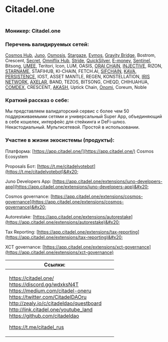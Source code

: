 # Citadel.one

<img src="../../.gitbook/assets/image (5).png" alt="" data-size="original">

### **Моникер:** Citadel.one

### **Перечень валидируемых сетей:**

[Cosmos Hub](../../cosmobook/cosmoshub.md), [Juno](../../cosmobook/juno/), [Osmosis](../../cosmobook/osmosis.md), [Stargaze](../../cosmobook/stargaze.md), [Evmos](../../cosmobook/evmos.md), [Gravity Bridge](../../cosmobook/gravity-bridge.md), Bostrom, Crescent, [Secret](../../cosmobook/secret-network.md), [Omniflix Hub](../../cosmobook/omniflix.md), [Stride](../../readme/stride.md), [QuickSilver](../../readme/quicksilver.md), [E-money](../../cosmobook/e-money.md), [Sentinel](../../cosmobook/sentinel.md), Bitsong, [UMEE](../../readme/umee.md), Teritori, Icon, LUM, OASIS, [ORAI CHAIN](../../cosmobook/oraichain.md), [INJECTIVE](../../cosmobook/injective.md), RIZON, [STARNAME](../../cosmobook/starname.md), STAFIHUB, KI-CHAIN, FETCH.AI, [SIFCHAIN](../../cosmobook/sifchain.md), [KAVA](../../cosmobook/kava-network.md), [PERSISTENCE](../../cosmobook/pstake.md), IOST, ASSET MANTLE, REGEN, KONSTELLATION, [IRIS NETWORK](../../cosmobook/irisnet.md), [AXELAR](../../cosmobook/axelar-network.md), BAND, TEZOS, BITSONG, CHEQD, CHIHUAHUA, [COMDEX](../../cosmobook/comdex.md), CRESCENT, [AKASH](../../cosmobook/akash.md), Uptick Chain, [Onomi](../../upcoming-projects/onomy.md), Coreum, Noble

### **Краткий рассказ о себе:**

Мы представляем валидаторский сервис с более чем 50 поддерживаемыми сетями и универсальный Super App, объединяющий в себе кошелек, интерфейс для стейкинга и DeFi-шлюз. Некастодиальный. Мультисетевой. Простой в использовании.

### **Участие в жизни экосистемы (продукты):**

Платформа: [https://app.citadel.one/](https://app.citadel.one/) Cosmos Ecosystem&#x20;

Proposals Бот: [https://t.me/citadelvotebot](https://t.me/citadelvotebot)&#x20;

Juno Developers App: [https://app.citadel.one/extensions/juno-developers-app](https://app.citadel.one/extensions/juno-developers-app)&#x20;

Cosmos governance: [https://app.citadel.one/extensions/cosmos-governance](https://app.citadel.one/extensions/cosmos-governance)&#x20;

Autorestake: [https://app.citadel.one/extensions/autorestake](https://app.citadel.one/extensions/autorestake)&#x20;

Tax Reporting: [https://app.citadel.one/extensions/tax-reporting](https://app.citadel.one/extensions/tax-reporting)&#x20;

XCT governance: [https://app.citadel.one/extensions/xct-governance](https://app.citadel.one/extensions/xct-governance)

<table><thead><tr><th>Ссылки:</th><th data-hidden></th><th data-hidden></th></tr></thead><tbody><tr><td><p><img src="../../.gitbook/assets/icons8-интернет-100 (4).png" alt="" data-size="line"> <a href="https://citadel.one/">https://citadel.one/</a><br><img src="../../.gitbook/assets/icons8-discord-500 (2).png" alt="" data-size="line"> <a href="https://discord.gg/wdxksN4T">https://discord.gg/wdxksN4T</a><br><img src="../../.gitbook/assets/icons8-medium-384.png" alt="" data-size="line"> <a href="https://medium.com/citadel-oneru">https://medium.com/citadel-oneru</a><br><img src="../../.gitbook/assets/icons8-твиттер-500 (5).png" alt="" data-size="line"> <a href="https://twitter.com/CitadelDAOru">https://twitter.com/CitadelDAOru</a><br><img src="../../.gitbook/assets/89EA7604-108D-4D54-AA78-7F0AE30B4A3A-transformed.png" alt="" data-size="line"> <a href="http://zealy.io/c/citadeldao/questboard">http://zealy.io/c/citadeldao/questboard</a><br><img src="../../.gitbook/assets/icons8-ютуб-512.png" alt="" data-size="line"> <a href="http://link.citadel.one/youtube_land">http://link.citadel.one/youtube_land<br></a><img src="../../.gitbook/assets/icons8-github-480 (7).png" alt="" data-size="line"> <a href="https://github.com/citadeldao">https://github.com/citadeldao</a> </p><p><img src="../../.gitbook/assets/icons8-телеграмма-app-480 (4).png" alt="" data-size="line"> <a href="https://t.me/citadel_rus">https://t.me/citadel_rus</a></p></td><td></td><td></td></tr></tbody></table>



